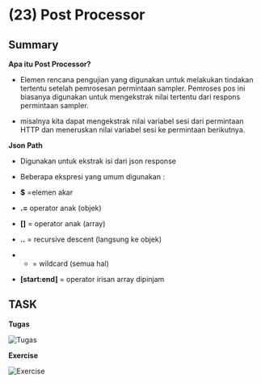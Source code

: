 # (23) Post Processor

## Summary

**Apa itu Post Processor?**

- Elemen rencana pengujian yang digunakan untuk melakukan tindakan tertentu setelah pemrosesan permintaan sampler. Pemroses pos ini biasanya digunakan untuk mengekstrak nilai tertentu dari respons permintaan sampler.

-  misalnya  kita dapat mengekstrak nilai variabel sesi dari permintaan HTTP dan meneruskan nilai variabel sesi ke permintaan berikutnya.

**Json Path**

- Digunakan untuk ekstrak isi dari json response 

- Beberapa ekspresi yang umum digunakan :

- **$** =elemen akar

- **.=** operator anak (objek)

- **[]** = operator anak (array)

- **..** = recursive descent (langsung ke objek)

- * = wildcard (semua hal)

- **[start:end]** = operator irisan array dipinjam

## TASK

**Tugas**

![Tugas](https://user-images.githubusercontent.com/94749506/162140698-2a8d31e9-c2a8-4b6d-bd21-ec0f984b60d5.PNG)

**Exercise**

![Exercise](https://user-images.githubusercontent.com/94749506/162140757-52ba3ea0-9b7f-4518-936c-6143ec25d2e2.PNG)


